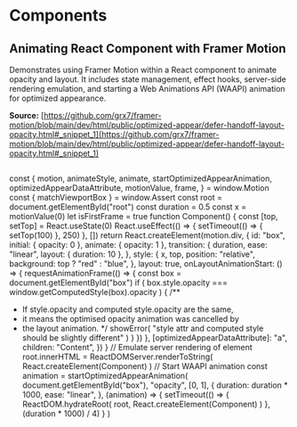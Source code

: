 # Components

## Animating React Component with Framer Motion

Demonstrates using Framer Motion within a React component to animate opacity and layout. It includes state management, effect hooks, server-side rendering emulation, and starting a Web Animations API (WAAPI) animation for optimized appearance.

**Source:** [https://github.com/grx7/framer-motion/blob/main/dev/html/public/optimized-appear/defer-handoff-layout-opacity.html#_snippet_1](https://github.com/grx7/framer-motion/blob/main/dev/html/public/optimized-appear/defer-handoff-layout-opacity.html#_snippet_1)

```javascript

```
const { motion, animateStyle, animate, startOptimizedAppearAnimation, optimizedAppearDataAttribute, motionValue, frame, } = window.Motion
const { matchViewportBox } = window.Assert
const root = document.getElementById("root")
const duration = 0.5
const x = motionValue(0)
let isFirstFrame = true
function Component() {
const \[top, setTop\] = React.useState(0)
React.useEffect(() => {
setTimeout(() => {
setTop(100)
}, 250)
}, \[\])
return React.createElement(motion.div, {
id: "box",
initial: { opacity: 0 },
animate: { opacity: 1 },
transition: {
duration,
ease: "linear",
layout: { duration: 10 },
},
style: {
x,
top,
position: "relative",
background: top ? "red" : "blue",
},
layout: true,
onLayoutAnimationStart: () => {
requestAnimationFrame(() => {
const box = document.getElementById("box")
if (
box.style.opacity === window.getComputedStyle(box).opacity
) {
/**
* If style.opacity and computed style.opacity are the same,
* it means the optimised opacity animation was cancelled by
* the layout animation.
*/
showError(
"style attr and computed style should be slightly different"
)
}
})
},
\[optimizedAppearDataAttribute\]: "a",
children: "Content",
})
}
// Emulate server rendering of element
root.innerHTML = ReactDOMServer.renderToString(
React.createElement(Component)
)
// Start WAAPI animation
const animation = startOptimizedAppearAnimation(
document.getElementById("box"),
"opacity",
\[0, 1\],
{
duration: duration * 1000,
ease: "linear",
},
(animation) => {
setTimeout(() => {
ReactDOM.hydrateRoot(
root,
React.createElement(Component)
)
}, (duration * 1000) / 4)
}
)
```

```
